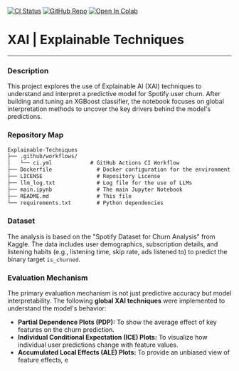 [![CI Status](https://img.shields.io/github/actions/workflow/status/U1186204/Explainable-Techniques/ci.yml?style=for-the-badge&logo=githubactions&logoColor=white)](https://github.com/U1186204/Explainable-Techniques/actions/workflows/ci.yml)
[![GitHub Repo](https://img.shields.io/badge/GitHub-Repo-181717?style=for-the-badge&logo=github&logoColor=white)](https://github.com/U1186204/Explainable-Techniques)
[![Open In Colab](https://img.shields.io/badge/Open%20In-Colab-F9AB00?style=for-the-badge&logo=googlecolab&logoColor=white)](https://colab.research.google.com/github/U1186204/Explainable-Techniques/blob/main/main.ipynb)



# XAI | Explainable Techniques

---

### Description

This project explores the use of Explainable AI (XAI) techniques to understand and interpret a predictive model for Spotify user churn. After building and tuning an XGBoost classifier, the notebook focuses on global interpretation methods to uncover the key drivers behind the model's predictions.

### Repository Map
```txt
Explainable-Techniques
├── .github/workflows/
│   └── ci.yml            # GitHub Actions CI Workflow
├── Dockerfile              # Docker configuration for the environment
├── LICENSE                 # Repository License
├── llm_log.txt             # Log file for the use of LLMs
├── main.ipynb              # The main Jupyter Notebook
├── README.md               # This file
└── requirements.txt        # Python dependencies
```

### Dataset

The analysis is based on the "Spotify Dataset for Churn Analysis" from Kaggle. The data includes user demographics, subscription details, and listening habits (e.g., listening time, skip rate, ads listened to) to predict the binary target `is_churned`.


### Evaluation Mechanism

The primary evaluation mechanism is not just predictive accuracy but model interpretability. The following **global XAI techniques** were implemented to understand the model's behavior:
- **Partial Dependence Plots (PDP):** To show the average effect of key features on the churn prediction.
- **Individual Conditional Expectation (ICE) Plots:** To visualize how individual user predictions change with feature values.
- **Accumulated Local Effects (ALE) Plots:** To provide an unbiased view of feature effects, e
